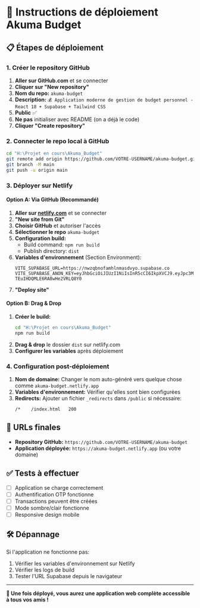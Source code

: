 # 🚀 Instructions de déploiement Akuma Budget

## 📋 Étapes de déploiement

### 1. Créer le repository GitHub

1. **Aller sur GitHub.com** et se connecter
2. **Cliquer sur "New repository"**
3. **Nom du repo:** `akuma-budget`
4. **Description:** `💰 Application moderne de gestion de budget personnel - React 18 + Supabase + Tailwind CSS`
5. **Public** ✅
6. **Ne pas** initialiser avec README (on a déjà le code)
7. **Cliquer "Create repository"**

### 2. Connecter le repo local à GitHub

```bash
cd "H:\Projet en cours\Akuma_Budget"
git remote add origin https://github.com/VOTRE-USERNAME/akuma-budget.git
git branch -M main
git push -u origin main
```

### 3. Déployer sur Netlify

#### Option A: Via GitHub (Recommandé)
1. **Aller sur [netlify.com](https://netlify.com)** et se connecter
2. **"New site from Git"**
3. **Choisir GitHub** et autoriser l'accès
4. **Sélectionner le repo** `akuma-budget`
5. **Configuration build:**
   - Build command: `npm run build`
   - Publish directory: `dist`
6. **Variables d'environnement** (Section Environment):
   ```
   VITE_SUPABASE_URL=https://nwzqbnofamhlnmasdvyo.supabase.co
   VITE_SUPABASE_ANON_KEY=eyJhbGciOiJIUzI1NiIsInR5cCI6IkpXVCJ9.eyJpc3MiOiJzdXBhYmFzZSIsInJlZiI6Im53enFibm9mYW1obG5tYXNkdnlvIiwicm9sZSI6ImFub24iLCJpYXQiOjE3NTU1MjcwNTAsImV4cCI6MjA3MTEwMzA1MH0.zr7lxImULkPATOOxm-TEuIHDQMLE6RA8wHe2VRLQ8Y0
   ```
7. **"Deploy site"**

#### Option B: Drag & Drop
1. **Créer le build:**
   ```bash
   cd "H:\Projet en cours\Akuma_Budget"
   npm run build
   ```
2. **Drag & drop** le dossier `dist` sur netlify.com
3. **Configurer les variables** après déploiement

### 4. Configuration post-déploiement

1. **Nom de domaine:** Changer le nom auto-généré vers quelque chose comme `akuma-budget.netlify.app`
2. **Variables d'environnement:** Vérifier qu'elles sont bien configurées
3. **Redirects:** Ajouter un fichier `_redirects` dans `/public` si nécessaire:
   ```
   /*    /index.html   200
   ```

## 🔗 URLs finales

- **Repository GitHub:** `https://github.com/VOTRE-USERNAME/akuma-budget`
- **Application déployée:** `https://akuma-budget.netlify.app` (ou votre domaine)

## ✅ Tests à effectuer

- [ ] Application se charge correctement
- [ ] Authentification OTP fonctionne
- [ ] Transactions peuvent être créées
- [ ] Mode sombre/clair fonctionne
- [ ] Responsive design mobile

## 🛠️ Dépannage

Si l'application ne fonctionne pas:
1. Vérifier les variables d'environnement sur Netlify
2. Vérifier les logs de build
3. Tester l'URL Supabase depuis le navigateur

---

**🎉 Une fois déployé, vous aurez une application web complète accessible à tous vos amis !**